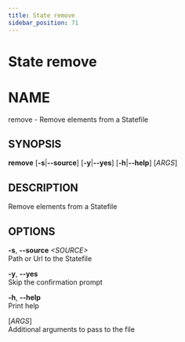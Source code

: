 ```yaml
---
title: State remove
sidebar_position: 71
---
```


# State remove

# NAME

remove - Remove elements from a Statefile

## SYNOPSIS

**remove** \[**-s**\|**--source**\] \[**-y**\|**--yes**\]
\[**-h**\|**--help**\] \[*ARGS*\]

## DESCRIPTION

Remove elements from a Statefile

## OPTIONS

**-s**, **--source** *\<SOURCE\>*  
Path or Url to the Statefile

**-y**, **--yes**  
Skip the confirmation prompt

**-h**, **--help**  
Print help

\[*ARGS*\]  
Additional arguments to pass to the file
